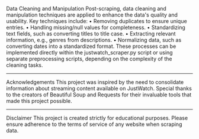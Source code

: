 Data Cleaning and Manipulation
Post-scraping, data cleaning and manipulation techniques are applied to enhance the data's quality and usability. Key techniques include:
•	Removing duplicates to ensure unique entries.
•	Handling missing/null values for completeness.
•	Standardizing text fields, such as converting titles to title case.
•	Extracting relevant information, e.g., genres from descriptions.
•	Normalizing data, such as converting dates into a standardized format.
These processes can be implemented directly within the justwatch_scraper.py script or using separate preprocessing scripts, depending on the complexity of the cleaning tasks.
________________________________________
Acknowledgements
This project was inspired by the need to consolidate information about streaming content available on JustWatch.
Special thanks to the creators of Beautiful Soup and Requests for their invaluable tools that made this project possible.
________________________________________
Disclaimer
This project is created strictly for educational purposes. Please ensure adherence to the terms of service of any website when scraping data.
